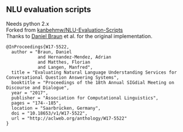 ## NLU evaluation scripts
Needs python 2.x  
Forked from [kanbehmw/NLU-Evaluation-Scripts](https://github.com/kanbehmw/NLU-Evaluation-Scripts)  
Thanks to [Daniel Braun](https://wwwmatthes.in.tum.de/pages/41usp76zyc49/Daniel-Braun) et al. for the original implementation.

```
@InProceedings{W17-5522,
  author = "Braun, Daniel
            and Hernandez-Mendez, Adrian
            and Matthes, Florian
            and Langen, Manfred",
  title = "Evaluating Natural Language Understanding Services for Conversational Question Answering Systems",
  booktitle = "Proceedings of the 18th Annual SIGdial Meeting on Discourse and Dialogue",
  year = "2017",
  publisher = "Association for Computational Linguistics",
  pages = "174--185",
  location = "Saarbrücken, Germany",
  doi = "10.18653/v1/W17-5522",
  url = "http://aclweb.org/anthology/W17-5522"
}
```
